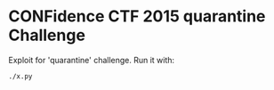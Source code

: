 CONFidence CTF 2015 quarantine Challenge
=======================================

Exploit for 'quarantine' challenge.
Run it with:
```
./x.py
```
